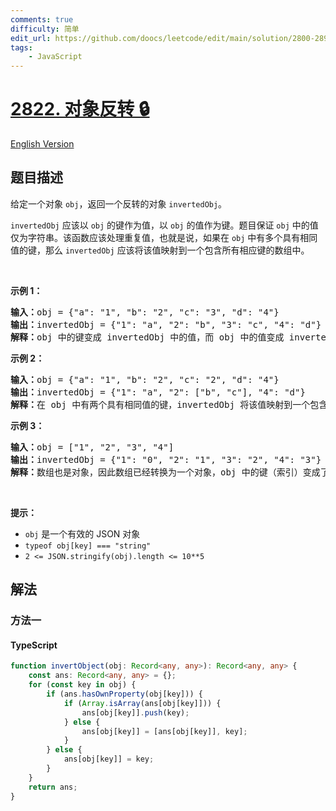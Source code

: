```yaml
---
comments: true
difficulty: 简单
edit_url: https://github.com/doocs/leetcode/edit/main/solution/2800-2899/2822.Inversion%20of%20Object/README.md
tags:
    - JavaScript
---
```


<!-- problem:start -->

# [2822. 对象反转 🔒](https://leetcode.cn/problems/inversion-of-object)

[English Version](/solution/2800-2899/2822.Inversion%20of%20Object/README_EN.md)

## 题目描述

<!-- description:start -->

<p>给定一个对象 <code>obj</code>，返回一个反转的对象 <code>invertedObj</code>。</p>

<p><code>invertedObj</code> 应该以 <code>obj</code> 的键作为值，以 <code>obj</code> 的值作为键。题目保证 <code>obj</code> 中的值仅为字符串。该函数应该处理重复值，也就是说，如果在 <code>obj</code> 中有多个具有相同值的键，那么 <code>invertedObj</code> 应该将该值映射到一个包含所有相应键的数组中。</p>

<p>&nbsp;</p>

<p><strong class="example">示例 1：</strong></p>

<pre>
<b>输入：</b>obj = {"a": "1", "b": "2", "c": "3", "d": "4"}
<b>输出：</b>invertedObj = {"1": "a", "2": "b", "3": "c", "4": "d"}
<b>解释：</b>obj 中的键变成 invertedObj 中的值，而 obj 中的值变成 invertedObj 中的键。
</pre>

<p><strong class="example">示例 2：</strong></p>

<pre>
<b>输入：</b>obj = {"a": "1", "b": "2", "c": "2", "d": "4"}
<b>输出：</b>invertedObj = {"1": "a", "2": ["b", "c"], "4": "d"}
<b>解释：</b>在 obj 中有两个具有相同值的键，invertedObj 将该值映射到一个包含所有对应键的数组中。</pre>

<p><strong class="example">示例 3：</strong></p>

<pre>
<b>输入：</b>obj = ["1", "2", "3", "4"]
<b>输出：</b>invertedObj = {"1": "0", "2": "1", "3": "2", "4": "3"}
<b>解释：</b>数组也是对象，因此数组已经转换为一个对象，obj 中的键（索引）变成了 invertedObj 中的值，而 obj 中的值变成了 invertedObj 中的键。
</pre>

<p>&nbsp;</p>

<p><strong>提示：</strong></p>

<ul>
	<li><code>obj</code> 是一个有效的 JSON 对象</li>
	<li><code>typeof obj[key] === "string"</code></li>
	<li><code>2 &lt;= JSON.stringify(obj).length &lt;= 10**5</code></li>
</ul>

<!-- description:end -->

## 解法

<!-- solution:start -->

### 方法一

<!-- tabs:start -->

#### TypeScript

```ts
function invertObject(obj: Record<any, any>): Record<any, any> {
    const ans: Record<any, any> = {};
    for (const key in obj) {
        if (ans.hasOwnProperty(obj[key])) {
            if (Array.isArray(ans[obj[key]])) {
                ans[obj[key]].push(key);
            } else {
                ans[obj[key]] = [ans[obj[key]], key];
            }
        } else {
            ans[obj[key]] = key;
        }
    }
    return ans;
}
```

<!-- tabs:end -->

<!-- solution:end -->

<!-- problem:end -->
